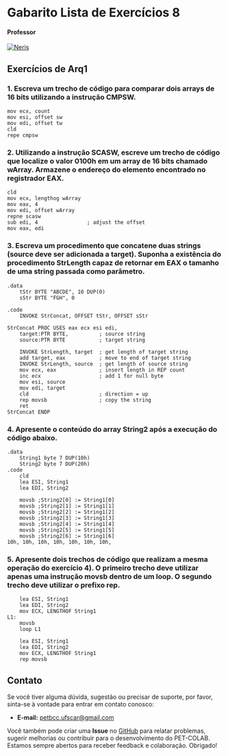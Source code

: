 # Gabarito Lista de Exercícios 8

#### Professor
[![Neris](https://img.shields.io/badge/Luciano_Neris-%2300599C.svg?style=for-the-badge&logo=GoogleScholar&logoColor=white)](https://site.dc.ufscar.br/docente/5cee7e5d48365a001679f750)

## Exercícios de Arq1

### 1. Escreva um trecho de código para comparar dois arrays de 16 bits utilizando a instrução CMPSW.
    mov ecx, count
    mov esi, offset sw
    mov edi, offset tw
    cld
    repe cmpsw

### 2. Utilizando a instrução SCASW, escreve um trecho de código que localize o valor 0100h em um array de 16 bits chamado wArray. Armazene o endereço do elemento encontrado no registrador EAX. 
    cld
    mov ecx, lengthog wArray
    mov eax, 4
    mov edi, offset wArray
    repne scasw
    sub edi, 4                ; adjust the offset
    mov eax, edi

### 3. Escreva um procedimento que concatene duas strings (source deve ser adicionada a target). Suponha a existência do procedimento StrLength capaz de retornar em EAX o tamanho de uma string passada como parâmetro.
    .data
        tStr BYTE "ABCDE", 10 DUP(0)
        sStr BYTE "FGH", 0

    .code
        INVOKE StrConcat, OFFSET tStr, OFFSET sStr

    StrConcat PROC USES eax ecx esi edi,
        target:PTR BYTE,          ; source string
        source:PTR BYTE           ; target string

        INVOKE StrLength, target  ; get length of target string
        add target, eax           ; move to end of target string
        INVOKE StrLength, source  ; get length of source string
        mov ecx, eax              ; insert length in REP count
        inc ecx                   ; add 1 for null byte
        mov esi, source
        mov edi, target
        cld                       ; direction = up
        rep movsb                 ; copy the string
        ret
    StrConcat ENDP

### 4. Apresente o conteúdo do array String2 após a execução do código abaixo.
    .data
        String1 byte 7 DUP(10h)
        String2 byte 7 DUP(20h)
    .code
        cld
        lea ESI, String1
        lea EDI, String2

        movsb ;String2[0] := String1[0]
        movsb ;String2[1] := String1[1]
        movsb ;String2[2] := String1[2]
        movsb ;String2[3] := String1[3]
        movsb ;String2[4] := String1[4]
        movsb ;String2[5] := String1[5]
        movsb ;String2[6] := String1[6]
    10h, 10h, 10h, 10h, 10h, 10h, 10h,

### 5. Apresente dois trechos de código que realizam a mesma operação do exercício 4). O primeiro trecho deve utilizar apenas uma instrução movsb dentro de um loop. O segundo trecho deve utilizar o prefixo rep.
        lea ESI, String1
        lea EDI, String2
        mov ECX, LENGTHOF String1
    L1:
        movsb
        loop L1

        lea ESI, String1
        lea EDI, String2
        mov ECX, LENGTHOF String1
        rep movsb

## Contato

Se você tiver alguma dúvida, sugestão ou precisar de suporte, por favor, sinta-se à vontade para entrar em contato conosco:

- **E-mail:** petbcc.ufscar@gmail.com

Você também pode criar uma **Issue** no [GitHub](https://github.com/petbccufscar/pet-colab/issues) para relatar problemas, sugerir melhorias ou contribuir para o desenvolvimento do PET-COLAB. Estamos sempre abertos para receber feedback e colaboração. Obrigado!
